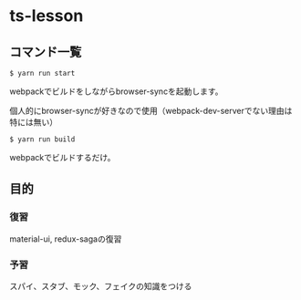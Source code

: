 # ts-lesson

## コマンド一覧

`$ yarn run start`

webpackでビルドをしながらbrowser-syncを起動します。

個人的にbrowser-syncが好きなので使用（webpack-dev-serverでない理由は特には無い）

`$ yarn run build`

webpackでビルドするだけ。


## 目的

### 復習

material-ui, redux-sagaの復習

### 予習

スパイ、スタブ、モック、フェイクの知識をつける